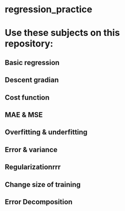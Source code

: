 # regression_practice

# Use these subjects on this repository:

## Basic regression

## Descent gradian

## Cost function

## MAE & MSE

## Overfitting & underfitting

## Error & variance

## Regularizationrrr

## Change size of training

## Error Decomposition
